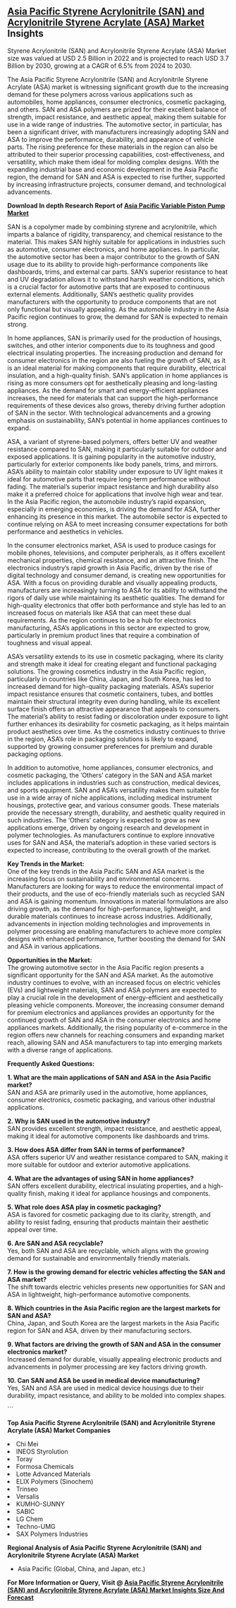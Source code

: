 <h2><a href="https://www.verifiedmarketreports.com/download-sample/?rid=272926&amp;utm_source=Github-Feb&amp;utm_medium=219" target="_blank">Asia Pacific Styrene Acrylonitrile (SAN) and Acrylonitrile Styrene Acrylate (ASA) Market</a> Insights</h2><p>Styrene Acrylonitrile (SAN) and Acrylonitrile Styrene Acrylate (ASA) Market size was valued at USD 2.5 Billion in 2022 and is projected to reach USD 3.7 Billion by 2030, growing at a CAGR of 6.5% from 2024 to 2030.</p><p><p>The Asia Pacific Styrene Acrylonitrile (SAN) and Acrylonitrile Styrene Acrylate (ASA) market is witnessing significant growth due to the increasing demand for these polymers across various applications such as automobiles, home appliances, consumer electronics, cosmetic packaging, and others. SAN and ASA polymers are prized for their excellent balance of strength, impact resistance, and aesthetic appeal, making them suitable for use in a wide range of industries. The automotive sector, in particular, has been a significant driver, with manufacturers increasingly adopting SAN and ASA to improve the performance, durability, and appearance of vehicle parts. The rising preference for these materials in the region can also be attributed to their superior processing capabilities, cost-effectiveness, and versatility, which make them ideal for molding complex designs. With the expanding industrial base and economic development in the Asia Pacific region, the demand for SAN and ASA is expected to rise further, supported by increasing infrastructure projects, consumer demand, and technological advancements. <p><strong>Download In depth Research Report of <a href="https://www.verifiedmarketreports.com/download-sample/?rid=236118&amp;utm_source=Pulse-Dec&amp;utm_medium=219" target="_blank">Asia Pacific Variable Piston Pump Market</a></strong></p> <p>SAN is a copolymer made by combining styrene and acrylonitrile, which imparts a balance of rigidity, transparency, and chemical resistance to the material. This makes SAN highly suitable for applications in industries such as automotive, consumer electronics, and home appliances. In particular, the automotive sector has been a major contributor to the growth of SAN usage due to its ability to provide high-performance components like dashboards, trims, and external car parts. SAN’s superior resistance to heat and UV degradation allows it to withstand harsh weather conditions, which is a crucial factor for automotive parts that are exposed to continuous external elements. Additionally, SAN’s aesthetic quality provides manufacturers with the opportunity to produce components that are not only functional but visually appealing. As the automobile industry in the Asia Pacific region continues to grow, the demand for SAN is expected to remain strong. <p>In home appliances, SAN is primarily used for the production of housings, switches, and other interior components due to its toughness and good electrical insulating properties. The increasing production and demand for consumer electronics in the region are also fueling the growth of SAN, as it is an ideal material for making components that require durability, electrical insulation, and a high-quality finish. SAN’s application in home appliances is rising as more consumers opt for aesthetically pleasing and long-lasting appliances. As the demand for smart and energy-efficient appliances increases, the need for materials that can support the high-performance requirements of these devices also grows, thereby driving further adoption of SAN in the sector. With technological advancements and a growing emphasis on sustainability, SAN’s potential in home appliances continues to expand. <p>ASA, a variant of styrene-based polymers, offers better UV and weather resistance compared to SAN, making it particularly suitable for outdoor and exposed applications. It is gaining popularity in the automotive industry, particularly for exterior components like body panels, trims, and mirrors. ASA’s ability to maintain color stability under exposure to UV light makes it ideal for automotive parts that require long-term performance without fading. The material’s superior impact resistance and high durability also make it a preferred choice for applications that involve high wear and tear. In the Asia Pacific region, the automobile industry’s rapid expansion, especially in emerging economies, is driving the demand for ASA, further enhancing its presence in this market. The automobile sector is expected to continue relying on ASA to meet increasing consumer expectations for both performance and aesthetics in vehicles. <p>In the consumer electronics market, ASA is used to produce casings for mobile phones, televisions, and computer peripherals, as it offers excellent mechanical properties, chemical resistance, and an attractive finish. The electronics industry’s rapid growth in Asia Pacific, driven by the rise of digital technology and consumer demand, is creating new opportunities for ASA. With a focus on providing durable and visually appealing products, manufacturers are increasingly turning to ASA for its ability to withstand the rigors of daily use while maintaining its aesthetic qualities. The demand for high-quality electronics that offer both performance and style has led to an increased focus on materials like ASA that can meet these dual requirements. As the region continues to be a hub for electronics manufacturing, ASA’s applications in this sector are expected to grow, particularly in premium product lines that require a combination of toughness and visual appeal. <p>ASA’s versatility extends to its use in cosmetic packaging, where its clarity and strength make it ideal for creating elegant and functional packaging solutions. The growing cosmetics industry in the Asia Pacific region, particularly in countries like China, Japan, and South Korea, has led to increased demand for high-quality packaging materials. ASA’s superior impact resistance ensures that cosmetic containers, tubes, and bottles maintain their structural integrity even during handling, while its excellent surface finish offers an attractive appearance that appeals to consumers. The material’s ability to resist fading or discoloration under exposure to light further enhances its desirability for cosmetic packaging, as it helps maintain product aesthetics over time. As the cosmetics industry continues to thrive in the region, ASA’s role in packaging solutions is likely to expand, supported by growing consumer preferences for premium and durable packaging options. <p>In addition to automotive, home appliances, consumer electronics, and cosmetic packaging, the ‘Others’ category in the SAN and ASA market includes applications in industries such as construction, medical devices, and sports equipment. SAN and ASA’s versatility makes them suitable for use in a wide array of niche applications, including medical instrument housings, protective gear, and various consumer goods. These materials provide the necessary strength, durability, and aesthetic quality required in such industries. The ‘Others’ category is expected to grow as new applications emerge, driven by ongoing research and development in polymer technologies. As manufacturers continue to explore innovative uses for SAN and ASA, the material’s adoption in these varied sectors is expected to increase, contributing to the overall growth of the market. <p><strong>Key Trends in the Market:</strong><br>One of the key trends in the Asia Pacific SAN and ASA market is the increasing focus on sustainability and environmental concerns. Manufacturers are looking for ways to reduce the environmental impact of their products, and the use of eco-friendly materials such as recycled SAN and ASA is gaining momentum. Innovations in material formulations are also driving growth, as the demand for high-performance, lightweight, and durable materials continues to increase across industries. Additionally, advancements in injection molding technologies and improvements in polymer processing are enabling manufacturers to achieve more complex designs with enhanced performance, further boosting the demand for SAN and ASA in various applications. <p><strong>Opportunities in the Market:</strong><br>The growing automotive sector in the Asia Pacific region presents a significant opportunity for the SAN and ASA market. As the automotive industry continues to evolve, with an increased focus on electric vehicles (EVs) and lightweight materials, SAN and ASA polymers are expected to play a crucial role in the development of energy-efficient and aesthetically pleasing vehicle components. Moreover, the increasing consumer demand for premium electronics and appliances provides an opportunity for the continued growth of SAN and ASA in the consumer electronics and home appliances markets. Additionally, the rising popularity of e-commerce in the region offers new channels for reaching consumers and expanding market reach, allowing SAN and ASA manufacturers to tap into emerging markets with a diverse range of applications. <p><strong>Frequently Asked Questions:</strong> <p><b>1. What are the main applications of SAN and ASA in the Asia Pacific market?</b><br>SAN and ASA are primarily used in the automotive, home appliances, consumer electronics, cosmetic packaging, and various other industrial applications. <p><b>2. Why is SAN used in the automotive industry?</b><br>SAN provides excellent strength, impact resistance, and aesthetic appeal, making it ideal for automotive components like dashboards and trims. <p><b>3. How does ASA differ from SAN in terms of performance?</b><br>ASA offers superior UV and weather resistance compared to SAN, making it more suitable for outdoor and exterior automotive applications. <p><b>4. What are the advantages of using SAN in home appliances?</b><br>SAN offers excellent durability, electrical insulating properties, and a high-quality finish, making it ideal for appliance housings and components. <p><b>5. What role does ASA play in cosmetic packaging?</b><br>ASA is favored for cosmetic packaging due to its clarity, strength, and ability to resist fading, ensuring that products maintain their aesthetic appeal over time. <p><b>6. Are SAN and ASA recyclable?</b><br>Yes, both SAN and ASA are recyclable, which aligns with the growing demand for sustainable and environmentally friendly materials. <p><b>7. How is the growing demand for electric vehicles affecting the SAN and ASA market?</b><br>The shift towards electric vehicles presents new opportunities for SAN and ASA in lightweight, high-performance automotive components. <p><b>8. Which countries in the Asia Pacific region are the largest markets for SAN and ASA?</b><br>China, Japan, and South Korea are the largest markets in the Asia Pacific region for SAN and ASA, driven by their manufacturing sectors. <p><b>9. What factors are driving the growth of SAN and ASA in the consumer electronics market?</b><br>Increased demand for durable, visually appealing electronic products and advancements in polymer processing are key factors driving growth. <p><b>10. Can SAN and ASA be used in medical device manufacturing?</b><br>Yes, SAN and ASA are used in medical device housings due to their durability, impact resistance, and ability to be molded into complex shapes.</p> ```</p><p><strong>Top Asia Pacific Styrene Acrylonitrile (SAN) and Acrylonitrile Styrene Acrylate (ASA) Market Companies</strong></p><div data-test-id=""><p><li>Chi Mei</li><li> INEOS Styrolution</li><li> Toray</li><li> Formosa Chemicals</li><li> Lotte Advanced Materials</li><li> ELIX Polymers (Sinochem)</li><li> Trinseo</li><li> Versalis</li><li> KUMHO-SUNNY</li><li> SABIC</li><li> LG Chem</li><li> Techno-UMG</li><li> SAX Polymers Industries</li></p><div><strong>Regional Analysis of&nbsp;Asia Pacific Styrene Acrylonitrile (SAN) and Acrylonitrile Styrene Acrylate (ASA) Market</strong></div><ul><li dir="ltr"><p dir="ltr">Asia Pacific (Global, China, and Japan, etc.)</p></li></ul><p><strong>For More Information or Query, Visit @&nbsp;</strong><strong><a href="https://www.verifiedmarketreports.com/product/styrene-acrylonitrile-san-and-acrylonitrile-styrene-acrylate-asa-market/?utm_source=Github-Feb&amp;utm_medium=219" target="_blank">Asia Pacific Styrene Acrylonitrile (SAN) and Acrylonitrile Styrene Acrylate (ASA) Market Insights Size And Forecast</a></strong></p></div><h2>&nbsp;</h2><div data-test-id="">&nbsp;</div>
